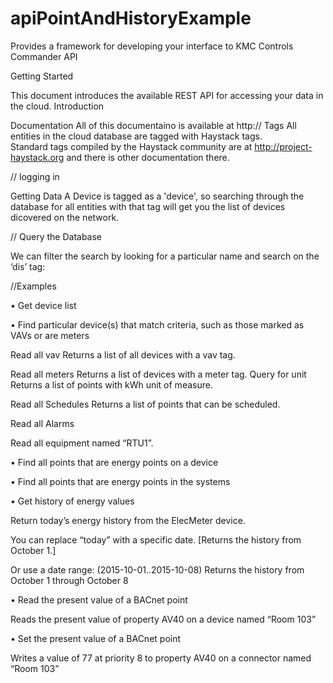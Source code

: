 # apiPointAndHistoryExample
Provides a framework for developing your interface to KMC Controls Commander API

Getting Started


This document introduces the available REST API for accessing your data in the cloud.
Introduction

Documentation
All of this documentaino is available at http://
Tags
All entities in the cloud database are tagged with Haystack tags.    
Standard tags compiled by the Haystack community are at http://project-haystack.org and there is other documentation there.

// logging in

Getting Data
A Device is tagged as a 'device', so searching through the database for all entities with that tag will get you the list of devices
dicovered on the network.  

// Query the Database


We can filter the search by looking for a particular name and search on the ‘dis’ tag:
  
//Examples

•	Get device list

•	Find particular device(s) that match criteria, such as those marked as VAVs or are meters

Read all vav
		Returns a list of all devices with a vav tag.

Read all meters
		Returns a list of devices with a meter tag.
		Query for unit
			Returns a list of points with kWh unit of measure.

Read all Schedules
	Returns a list of points that can be scheduled.

Read all Alarms


Read all equipment named “RTU1”.

•	Find all points that are energy points on a device

•	Find all points that are energy points in the systems

•	Get history of energy values

Return today’s energy history from the ElecMeter device. 

You can replace “today” with a specific date.
	[Returns the history from October 1.]

Or use a date range:
	(2015-10-01..2015-10-08)
Returns the history from October 1 through October 8

•	Read the present value of a BACnet point

Reads the present value of property AV40 on a device named “Room 103”

•	Set the present value of a BACnet point

Writes a value of 77 at priority 8 to property AV40 on a connector named “Room 103”
